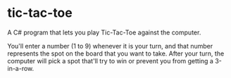 # tic-tac-toe
A C# program that lets you play Tic-Tac-Toe against the computer.

You'll enter a number (1 to 9) whenever it is your turn, and that number represents the spot on the board that you want to take. 
After your turn, the computer will pick a spot that'll try to win or prevent you from getting a 3-in-a-row.

